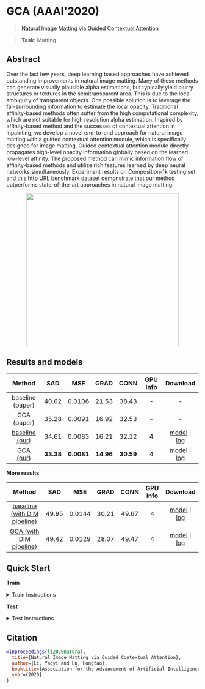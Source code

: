 # GCA (AAAI'2020)

> [Natural Image Matting via Guided Contextual Attention](https://arxiv.org/abs/2001.04069)

> **Task**: Matting

<!-- [ALGORITHM] -->

## Abstract

<!-- [ABSTRACT] -->

Over the last few years, deep learning based approaches have achieved outstanding improvements in natural image matting. Many of these methods can generate visually plausible alpha estimations, but typically yield blurry structures or textures in the semitransparent area. This is due to the local ambiguity of transparent objects. One possible solution is to leverage the far-surrounding information to estimate the local opacity. Traditional affinity-based methods often suffer from the high computational complexity, which are not suitable for high resolution alpha estimation. Inspired by affinity-based method and the successes of contextual attention in inpainting, we develop a novel end-to-end approach for natural image matting with a guided contextual attention module, which is specifically designed for image matting. Guided contextual attention module directly propagates high-level opacity information globally based on the learned low-level affinity. The proposed method can mimic information flow of affinity-based methods and utilize rich features learned by deep neural networks simultaneously. Experiment results on Composition-1k testing set and this http URL benchmark dataset demonstrate that our method outperforms state-of-the-art approaches in natural image matting.

<!-- [IMAGE] -->

<div align=center >
 <img src="https://user-images.githubusercontent.com/12726765/144176004-c9c26201-f8af-416a-9bea-ccd60bae7913.png" width="400"/>
</div >

## Results and models

|                              Method                              |    SAD    |    MSE     |   GRAD    |   CONN    | GPU Info |                                          Download                                           |
| :--------------------------------------------------------------: | :-------: | :--------: | :-------: | :-------: | :------: | :-----------------------------------------------------------------------------------------: |
|                         baseline (paper)                         |   40.62   |   0.0106   |   21.53   |   38.43   |    -     |                                              -                                              |
|                           GCA (paper)                            |   35.28   |   0.0091   |   16.92   |   32.53   |    -     |                                              -                                              |
| [baseline (our)](/configs/gca/baseline_r34_4xb10-200k_comp1k.py) |   34.61   |   0.0083   |   16.21   |   32.12   |    4     | [model](https://download.openmmlab.com/mmediting/mattors/gca/baseline_r34_4x10_200k_comp1k_SAD-34.61_20220620-96f85d56.pth) \| [log](https://download.openmmlab.com/mmediting/mattors/gca/baseline_r34_4x10_200k_comp1k_SAD-34.61_20220620-96f85d56.log) |
|      [GCA (our)](/configs/gca/gca_r34_4xb10-200k_comp1k.py)      | **33.38** | **0.0081** | **14.96** | **30.59** |    4     | [model](https://download.openmmlab.com/mmediting/mattors/gca/gca_r34_4x10_200k_comp1k_SAD-33.38_20220615-65595f39.pth) \| [log](https://download.openmmlab.com/mmediting/mattors/gca/gca_r34_4x10_200k_comp1k_SAD-33.38_20220615-65595f39.log) |

**More results**

|                                        Method                                        |  SAD  |  MSE   | GRAD  | CONN  | GPU Info |                                        Download                                         |
| :----------------------------------------------------------------------------------: | :---: | :----: | :---: | :---: | :------: | :-------------------------------------------------------------------------------------: |
| [baseline (with DIM pipeline)](/configs/gca/baseline_r34_4xb10-dimaug-200k_comp1k.py) | 49.95 | 0.0144 | 30.21 | 49.67 |    4     | [model](https://download.openmmlab.com/mmediting/mattors/gca/baseline_dimaug_r34_4x10_200k_comp1k_SAD-49.95_20200626_231612-535c9a11.pth) \| [log](https://download.openmmlab.com/mmediting/mattors/gca/baseline_dimaug_r34_4x10_200k_comp1k_20200626_231612.log.json) |
|     [GCA (with DIM pipeline)](/configs/gca/gca_r34_4xb10-dimaug-200k_comp1k.py)      | 49.42 | 0.0129 | 28.07 | 49.47 |    4     | [model](https://download.openmmlab.com/mmediting/mattors/gca/gca_dimaug_r34_4x10_200k_comp1k_SAD-49.42_20200626_231422-8e9cc127.pth) \| [log](https://download.openmmlab.com/mmediting/mattors/gca/gca_dimaug_r34_4x10_200k_comp1k_20200626_231422.log.json) |

## Quick Start

**Train**

<details>
<summary>Train Instructions</summary>

You can use the following commands to train a model with cpu or single/multiple GPUs.

```shell
# cpu train
CUDA_VISIBLE_DEVICES=-1 python tools/train.py configs/gca/gca_r34_4xb10-200k_comp1k.py

# single-gpu train
python tools/train.py configs/gca/gca_r34_4xb10-200k_comp1k.py

# multi-gpu train
./tools/dist_train.sh configs/gca/gca_r34_4xb10-200k_comp1k.py 8
```

For more details, you can refer to **Train a model** part in [train_test.md](/docs/en/user_guides/train_test.md#Train-a-model-in-MMEditing).

</details>

**Test**

<details>
<summary>Test Instructions</summary>

You can use the following commands to test a model with cpu or single/multiple GPUs.

```shell
# cpu test
CUDA_VISIBLE_DEVICES=-1 python tools/test.py configs/gca/gca_r34_4xb10-200k_comp1k.py https://download.openmmlab.com/mmediting/mattors/gca/gca_r34_4x10_200k_comp1k_SAD-33.38_20220615-65595f39.pth

# single-gpu test
python tools/test.py configs/gca/gca_r34_4xb10-200k_comp1k.py https://download.openmmlab.com/mmediting/mattors/gca/gca_r34_4x10_200k_comp1k_SAD-33.38_20220615-65595f39.pth

# multi-gpu test
./tools/dist_test.sh configs/gca/gca_r34_4xb10-200k_comp1k.py https://download.openmmlab.com/mmediting/mattors/gca/gca_r34_4x10_200k_comp1k_SAD-33.38_20220615-65595f39.pth 8
```

For more details, you can refer to **Test a pre-trained model** part in [train_test.md](/docs/en/user_guides/train_test.md#Test-a-pre-trained-model-in-MMEditing).

</details>

## Citation

```bibtex
@inproceedings{li2020natural,
  title={Natural Image Matting via Guided Contextual Attention},
  author={Li, Yaoyi and Lu, Hongtao},
  booktitle={Association for the Advancement of Artificial Intelligence (AAAI)},
  year={2020}
}
```
